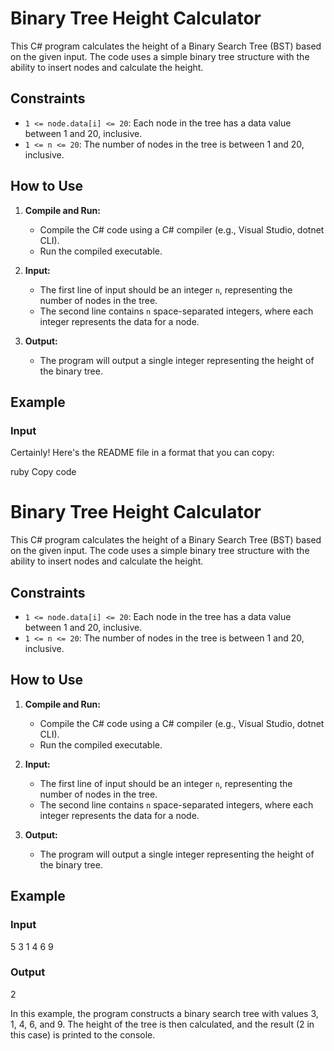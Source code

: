 # Binary Tree Height Calculator

This C# program calculates the height of a Binary Search Tree (BST) based on the given input. The code uses a simple binary tree structure with the ability to insert nodes and calculate the height.

## Constraints

- `1 <= node.data[i] <= 20`: Each node in the tree has a data value between 1 and 20, inclusive.
- `1 <= n <= 20`: The number of nodes in the tree is between 1 and 20, inclusive.

## How to Use

1. **Compile and Run:**
   - Compile the C# code using a C# compiler (e.g., Visual Studio, dotnet CLI).
   - Run the compiled executable.

2. **Input:**
   - The first line of input should be an integer `n`, representing the number of nodes in the tree.
   - The second line contains `n` space-separated integers, where each integer represents the data for a node.

3. **Output:**
   - The program will output a single integer representing the height of the binary tree.

## Example

### Input


Certainly! Here's the README file in a format that you can copy:

ruby
Copy code
# Binary Tree Height Calculator

This C# program calculates the height of a Binary Search Tree (BST) based on the given input. The code uses a simple binary tree structure with the ability to insert nodes and calculate the height.

## Constraints

- `1 <= node.data[i] <= 20`: Each node in the tree has a data value between 1 and 20, inclusive.
- `1 <= n <= 20`: The number of nodes in the tree is between 1 and 20, inclusive.

## How to Use

1. **Compile and Run:**
   - Compile the C# code using a C# compiler (e.g., Visual Studio, dotnet CLI).
   - Run the compiled executable.

2. **Input:**
   - The first line of input should be an integer `n`, representing the number of nodes in the tree.
   - The second line contains `n` space-separated integers, where each integer represents the data for a node.

3. **Output:**
   - The program will output a single integer representing the height of the binary tree.

## Example

### Input
5
3 1 4 6 9

### Output
2

In this example, the program constructs a binary search tree with values 3, 1, 4, 6, and 9. The height of the tree is then calculated, and the result (2 in this case) is printed to the console.
